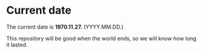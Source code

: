 # Current date

The current date is **1970.11.27.** (YYYY.MM.DD.)

This repository will be good when the world ends, so we will know how long it lasted.